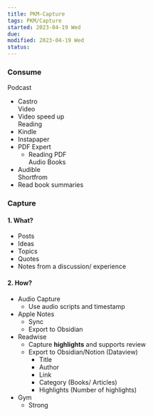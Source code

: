 ```yaml
---
title: PKM-Capture
tags: PKM/Capture   
started: 2023-04-19 Wed
due: 
modified: 2023-04-19 Wed
status: 
---
```

### Consume
Podcast
- Castro  
Video
- Video speed up  
Reading
- Kindle
- Instapaper
- PDF Expert
	- Reading PDF  
Audio Books
- Audible  
Shortfrom
- Read book summaries
### Capture
#### 1. What?
- Posts
- Ideas
- Topics
- Quotes
- Notes from a discussion/ experience
#### 2. How?
- Audio Capture
	- Use audio scripts and timestamp
- Apple Notes 
	- Sync
	- Export to Obsidian
- Readwise
	- Capture **highlights** and supports review
	- Export to Obsidian/Notion (Dataview)
		- Title
		- Author
		- Link
		- Category (Books/ Articles)
		- Highlights (Number of highlights)
- Gym
	- Strong